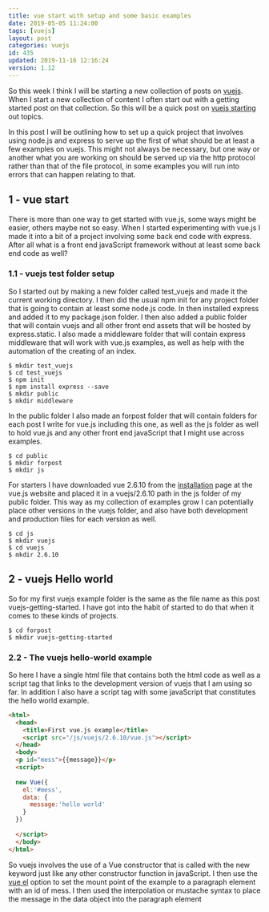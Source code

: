 ```yaml
---
title: vue start with setup and some basic examples
date: 2019-05-05 11:24:00
tags: [vuejs]
layout: post
categories: vuejs
id: 435
updated: 2019-11-16 12:16:24
version: 1.12
---
```


So this week I think I will be starting a new collection of posts on [vuejs](https://vuejs.org/). When I start a new collection of content I often start out with a getting started post on that collection. So this will be a quick post on [vuejs starting](https://vuejs.org/v2/guide/) out topics. 

In this post I will be outlining how to set up a quick project that involves using node.js and express to serve up the first of what should be at least a few examples on vuejs. This might not always be necessary, but one way or another what you are working on should be served up via the http protocol rather than that of the file protocol, in some examples you will run into errors that can happen relating to that.

<!-- more -->

## 1 - vue start

There is more than one way to get started with vue.js, some ways might be easier, others maybe not so easy. When I started experimenting with vue.js I made it into a bit of a project involving some back end code with express. After all what is a front end javaScript framework without at least some back end code as well? 

### 1.1 - vuejs test folder setup

So I started out by making a new folder called test_vuejs and made it the current working directory. I then did the usual npm init for any project folder that is going to contain at least some node.js code. In then installed express and added it to my package.json folder. I then also added a public folder that will contain vuejs and all other front end assets that will be hosted by express.static. I also made a middleware folder that will contain express middleware that will work with vue.js examples, as well as help with the automation of the creating of an index.

```
$ mkdir test_vuejs
$ cd test_vuejs
$ npm init
$ npm install express --save
$ mkdir public
$ mkdir middleware
```

In the public folder I also made an forpost folder that will contain folders for each post I write for vue.js including this one, as well as the js folder as well to hold vue.js and any other front end javaScript that I might use across examples.

```
$ cd public
$ mkdir forpost
$ mkdir js
```

For starters I have downloaded vue 2.6.10 from the [installation](https://vuejs.org/v2/guide/installation.html) page at the vue.js website and placed it in a vuejs\/2.6.10 path in the js folder of my public folder. This way as my collection of examples grow I can potentially place other versions in the vuejs folder, and also have both development and production files for each version as well.

```
$ cd js
$ mkdir vuejs
$ cd vuejs
$ mkdir 2.6.10
```

## 2 - vuejs Hello world

So for my first vuejs example folder is the same as the file name as this post vuejs-getting-started. I have got into the habit of started to do that when it comes to these kinds of projects.

```
$ cd forpost
$ mkdir vuejs-getting-started
```

### 2.2 - The vuejs hello-world example

So here I have a single html file that contains both the html code as well as a script tag that links to the development version of vuejs that I am using so far. In addition I also have a script tag with some javaScript that constitutes the hello world example.

```html
<html>
  <head>
    <title>First vue.js example</title>
    <script src="/js/vuejs/2.6.10/vue.js"></script>
  </head>
  <body>
  <p id="mess">{{message}}</p>
  <script>
  
  new Vue({
    el:'#mess',
    data: {
      message:'hello world'
    }
  })
  
  </script>
  </body>
</html>
```

So vuejs involves the use of a Vue constructor that is called with the new keyword just like any other constructor function in javaScript. I then use the [vue el](/2019/05/06/vuejs-el/) option to set the mount point of the example to a paragraph element with an id of mess. I then used the interpolation or mustache syntax to place the message in the data object into the paragraph element 